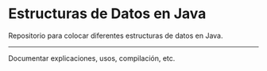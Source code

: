 # Estructuras de Datos en Java

Repositorio para colocar diferentes estructuras de datos en Java.

---

Documentar explicaciones, usos, compilación, etc.
